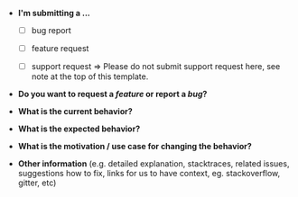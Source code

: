 * **I'm submitting a ...**
  - [ ] bug report
  - [ ] feature request
  - [ ] support request => Please do not submit support request here, see note at the top of this template.


* **Do you want to request a *feature* or report a *bug*?**



* **What is the current behavior?**


* **What is the expected behavior?**



* **What is the motivation / use case for changing the behavior?**


* **Other information** (e.g. detailed explanation, stacktraces, related issues, suggestions how to fix, links for us to have context, eg. stackoverflow, gitter, etc)
